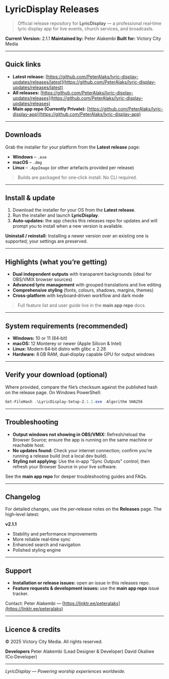 # LyricDisplay Releases

> Official release repository for **LyricDisplay** — a professional real‑time lyric display app for live events, church services, and broadcasts.

**Current Version:** 2.1.1
**Maintained by:** Peter Alakembi
**Built for:** Victory City Media

---

## Quick links

* **Latest release:** [https://github.com/PeterAlaks/lyric-display-updates/releases/latest](https://github.com/PeterAlaks/lyric-display-updates/releases/latest)
* **All releases:** [https://github.com/PeterAlaks/lyric-display-updates/releases](https://github.com/PeterAlaks/lyric-display-updates/releases)
* **Main app repo (Currently Private):** [https://github.com/PeterAlaks/lyric-display-app](https://github.com/PeterAlaks/lyric-display-app)

---

## Downloads

Grab the installer for your platform from the **Latest release** page:

* **Windows** – `.exe`
* **macOS** – `.dmg`
* **Linux** – `.AppImage` (or other artefacts provided per release)

> Builds are packaged for one‑click install. No CLI required.

---

## Install & update

1. Download the installer for your OS from the **Latest release**.
2. Run the installer and launch **LyricDisplay**.
3. **Auto‑updates:** the app checks this releases repo for updates and will prompt you to install when a new version is available.

**Uninstall / reinstall:** Installing a newer version over an existing one is supported; your settings are preserved.

---

## Highlights (what you’re getting)

* **Dual independent outputs** with transparent backgrounds (ideal for OBS/VMIX browser sources)
* **Advanced lyric management** with grouped translations and live editing
* **Comprehensive styling** (fonts, colours, shadows, margins, themes)
* **Cross‑platform** with keyboard‑driven workflow and dark mode

> Full feature list and user guide live in the **main app repo** docs.

---

## System requirements (recommended)

* **Windows:** 10 or 11 (64‑bit)
* **macOS:** 12 Monterey or newer (Apple Silicon & Intel)
* **Linux:** Modern 64‑bit distro with glibc ≥ 2.28
* **Hardware:** 8 GB RAM, dual‑display capable GPU for output windows

---

## Verify your download (optional)

Where provided, compare the file’s checksum against the published hash on the release page. On Windows PowerShell:

```powershell
Get-FileHash .\LyricDisplay-Setup-2.1.1.exe -Algorithm SHA256
```

---

## Troubleshooting

* **Output windows not showing in OBS/VMIX:** Refresh/reload the Browser Source; ensure the app is running on the same machine or reachable host.
* **No updates found:** Check your internet connection; confirm you’re running a release build (not a local dev build).
* **Styling not applying:** Use the in‑app "Sync Outputs" control; then refresh your Browser Source in your live software.

See the **main app repo** for deeper troubleshooting guides and FAQs.

---

## Changelog

For detailed changes, use the per‑release notes on the **Releases** page. The high‑level latest:

**v2.1.1**

* Stability and performance improvements
* More reliable real‑time sync
* Enhanced search and navigation
* Polished styling engine

---

## Support

* **Installation or release issues:** open an issue in this releases repo.
* **Feature requests & development issues:** use the **main app repo** issue tracker.

Contact: Peter Alakembi — [https://linktr.ee/peteralaks](https://linktr.ee/peteralaks)

---

## Licence & credits

© 2025 Victory City Media. All rights reserved.

**Developers**
Peter Alakembi (Lead Designer & Developer)
David Okaliwe (Co‑Developer)

---

*LyricDisplay — Powering worship experiences worldwide.*
